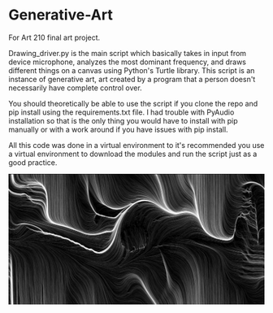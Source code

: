 # Generative-Art
For Art 210 final art project.

Drawing_driver.py is the main script which basically takes in input from device microphone, analyzes the most dominant frequency, and draws
different things on a canvas using Python's Turtle library. This script is an instance of generative art, art created by a program that a person
doesn't necessarily have complete control over.

You should theoretically be able to use the script if you clone the repo and pip install using the requirements.txt file. I had trouble with PyAudio installation so that is the only thing you would have to install with pip manually or with a work around if you have issues with pip install. 

All this code was done in a virtual environment to it's recommended you use a virtual environment to download the modules and run the script just as a good practice.

![Alt text](pictures/generative_art_example.jpg?raw=true "An example of generative art")
